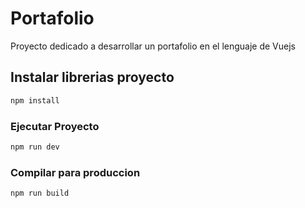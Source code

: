 # Portafolio
Proyecto dedicado a desarrollar un portafolio en el lenguaje de Vuejs

## Instalar librerias proyecto

```sh
npm install
```

### Ejecutar Proyecto

```sh
npm run dev
```

### Compilar para produccion

```sh
npm run build
```
